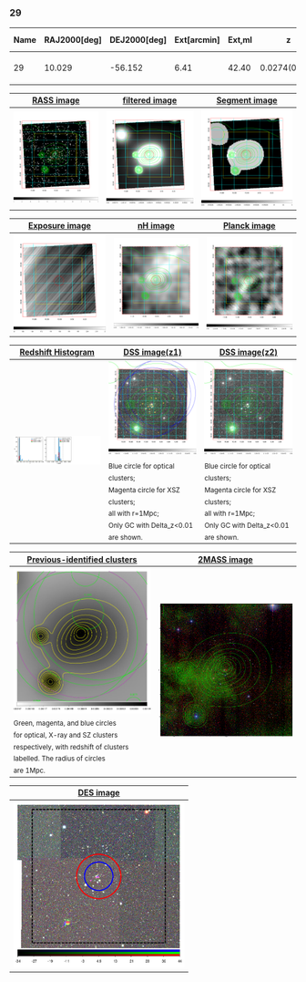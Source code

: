 <div STYLE="page-break-after: always;"></div>

### 29

|Name|RAJ2000[deg]|DEJ2000[deg] |Ext[arcmin]| Ext,ml | z | z_src| C|GC(XSZ,Delta_z<0.01)| GC(OPT,Delta_z<0.01)|GC| R_sig[arcmin] | R500[arcmin] | R500[Mpc]| CRsig[c/s] | CR500[c/s] |L500[1E44 erg/s]|F500[1E-12 erg/s/cm^2]| M500[1E14 Msun]|Tx[keV]|Cnt_sig|Beta|Rc[arcmin]|Comment|Alias|
|---|---|---|---|---|---|------|---|--------|---------|----------|---|---|---|---|---|---|---|---|---|---|---|---|---|---|
|29| 10.029| -56.152| 6.41| 42.40| 0.0274(0.005)| z1, z_xsz| B| MCXC| A, N| A, MCXC, N| 18.775| 17.706| 0.585| 0.351(0.100)| 0.348(0.099)| 0.100(0.024)| 5.800(1.406)| 0.58(0.07)| 1.55(0.12)| 66.6| 0.815(-0.132+0.121)| 8.418(-1.980+1.619)| -| k550|

|[RASS image](../image/29/29_img.pdf)|[filtered image](../image/29/29_fil.pdf)|[Segment image](../image/29/29_seg.pdf)|
|-------------------|--------------------|-------------------|
| <img src="../image/29/29_img.png" width="300">  | <img src="../image/29/29_fil.png" width="300">   | <img src="../image/29/29_seg.png" width="300">  |

|[Exposure image](../image/29/29_mex.pdf)| [nH image](../image/29/29_nh.pdf)| [Planck image](../image/29/29_p.pdf)|
|-------------------|--------------------|-------------------|
|<img src="../image/29/29_mex.png" width="300">   | <img src="../image/29/29_nh.png" width="300">    | <img src="../image/29/29_p.png" width="300"> |

|[Redshift Histogram](../image/29/29_zg.pdf) | [DSS image(z1)](../image/29/29_dss_z1.pdf)      |  [DSS image(z2)](../image/29/29_dss_z2.pdf)    |
|-------------------|--------------------|-------------------|
|<img src="../image/29/29_zg.png" width="300"> |<img src="../image/29/29_dss_z1.png" width="300"> <sub><br>Blue circle for optical clusters; <br>Magenta circle for XSZ clusters; <br>all with r=1Mpc; <br>Only GC with Delta_z<0.01 are shown. </sub>| <img src="../image/29/29_dss_z2.png" width="300"><sub><br>Blue circle for optical clusters; <br>Magenta circle for XSZ clusters; <br>all with r=1Mpc; <br>Only GC with Delta_z<0.01 are shown. </sub> |

|[Previous-identified clusters](../image/29/29_gc.pdf) | [2MASS image](../image/29/29_2mass.pdf)      |
|-------------------|-------------------|
|<img src=../image/29/29_gc.png width="300"> <br><sub>Green, magenta, and blue circles <br>for optical, X-ray and SZ clusters <br>respectively, with redshift of clusters <br>labelled. The radius of circles <br>are 1Mpc.</sub>|<img src="../image/29/29_2mass.png" width="300">  |

|[DES image](../image/29/29_des.pdf)   |
|-------------------|
| <img src="../image/29/29_des.png" width="300">  |
